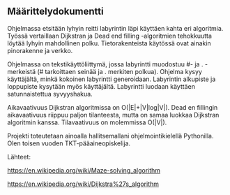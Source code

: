 ## Määrittelydokumentti


Ohjelmassa etsitään lyhyin reitti labyrintin läpi käyttäen kahta eri algoritmia.
Työssä vertaillaan Dijkstran ja Dead end filling -algoritmien tehokkuutta löytää lyhyin mahdollinen polku. Tietorakenteista käytössä ovat ainakin pinorakenne ja verkko.

Ohjelmassa on tekstikäyttöliittymä, jossa labyrintti muodostuu #- ja . -merkeistä (# tarkoittaen seinää ja . merkiten polkua). 
Ohjelma kysyy käyttäjältä, minkä kokoinen labyrintti generoidaan. Labyrintin alkupiste ja loppupiste kysytään myös käyttäjältä.
Labyrintti luodaan käyttäen satunnaistettua syvyyshakua.

Aikavaativuus Dijkstran algoritmissa on O(|E|+|V|log|V|). Dead en fillingin aikavaativuus riippuu paljon tilanteesta, mutta on samaa luokkaa Dijkstran algoritmin kanssa. 
Tilavaativuus on molemmissa O(|V|).

Projekti toteutetaan ainoalla hallitsemallani ohjelmointikielellä Pythonilla. Olen toisen vuoden TKT-pääaineopiskelija.

Lähteet:

https://en.wikipedia.org/wiki/Maze-solving_algorithm

https://en.wikipedia.org/wiki/Dijkstra%27s_algorithm
